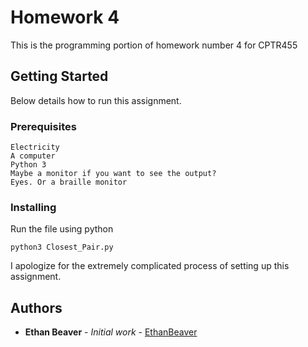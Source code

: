 # Homework 4

This is the programming portion of homework number 4 for CPTR455

## Getting Started

Below details how to run this assignment.

### Prerequisites

```
Electricity
A computer
Python 3
Maybe a monitor if you want to see the output?
Eyes. Or a braille monitor
```

### Installing

Run the file using python

```
python3 Closest_Pair.py
```

I apologize for the extremely complicated process of setting up this assignment.

## Authors

* **Ethan Beaver** - *Initial work* - [EthanBeaver](https://github.com/ethanbeaver)
